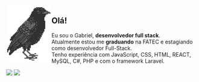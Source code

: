 <img align="left" src="corvo.png">

## Olá! <br>
Eu sou o Gabriel, **desenvolvedor full stack**. <br>
Atualmente estou me **graduando** na FATEC e estagiando como desenvolvedor Full-Stack.
<br>
Tenho experiência com JavaScript, CSS, HTML, REACT, MySQL, C#, PHP e com o framework Laravel.
<br>

<div> 
  <a href="https://www.instagram.com/gabaallves/" target="_blank"><img src="https://img.shields.io/badge/-Instagram-%23E4405F?style=for-the-badge&logo=instagram&logoColor=white" target="_blank"></a>
  <a href="https://www.linkedin.com/in/gabrielsilvalves331/" target="_blank"><img src="https://img.shields.io/badge/-LinkedIn-%230077B5?style=for-the-badge&logo=linkedin&logoColor=white" target="_blank"></a>  
</div>
